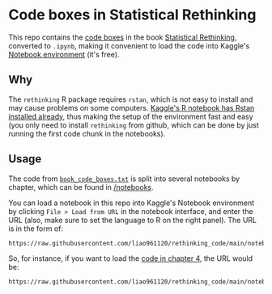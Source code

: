 # Code boxes in Statistical Rethinking

This repo contains the [code boxes](https://github.com/rmcelreath/rethinking/blob/master/book_code_boxes.txt) in the book [Statistical Rethinking](https://xcelab.net/rm/statistical-rethinking/), converted to `.ipynb`, making it convenient to load the code into Kaggle's [Notebook environment](https://www.kaggle.com/docs/notebooks) (it's free).


## Why

The `rethinking` R package requires `rstan`, which is not easy to install and may cause problems on some computers. [Kaggle's R notebook has Rstan installed already](https://stackoverflow.com/questions/63116262/how-to-open-a-new-google-colab-notebook-for-r#answer-63116319), thus making the setup of the environment fast and easy (you only need to install `rethinking` from github, which can be done by just running the first code chunk in the notebooks).


## Usage

The code from [`book_code_boxes.txt`](https://github.com/rmcelreath/rethinking/blob/master/book_code_boxes.txt) is split into several notebooks by chapter, which can be found in [/notebooks](./notebooks).

You can load a notebook in this repo into Kaggle's Notebook environment by clicking `File > Load from URL` in the notebook interface, and enter the URL (also, make sure to set the language to R on the right panel). The URL is in the form of:

```
https://raw.githubusercontent.com/liao961120/rethinking_code/main/notebooks/ch{dd}.ipynb
```

So, for instance, if you want to load the [code in chapter 4](./notebooks/ch04.ipynb), the URL would be:

```
https://raw.githubusercontent.com/liao961120/rethinking_code/main/notebooks/ch04.ipynb
```
